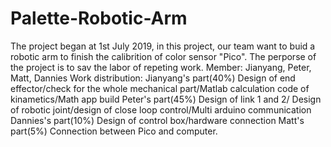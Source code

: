 # Palette-Robotic-Arm
The project began at 1st July 2019, in this project, our team want to buid a robotic arm to finish the calibrition of color sensor "Pico".
The perporse of the project is to sav the labor of repeting work.
Member: Jianyang, Peter, Matt, Dannies
Work distribution:
Jianyang's part(40%)
Design of end effector/check for the whole mechanical part/Matlab calculation code of kinametics/Math app build
Peter's part(45%)
Design of link 1 and 2/ Design of robotic joint/design of close loop control/Multi arduino communication
Dannies's part(10%)
Design of control box/hardware connection
Matt's part(5%)
Connection between Pico and computer.
